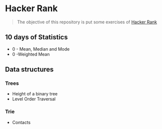 # Hacker Rank

> The objective of this repository is put some exercises of [Hacker Rank](https://www.hackerrank.com/)

## 10 days of Statistics
* 0 - Mean, Median and Mode
* 0 -Weighted Mean

## Data structures

### Trees
* Height of a binary tree
* Level Order Traversal

### Trie
* Contacts
